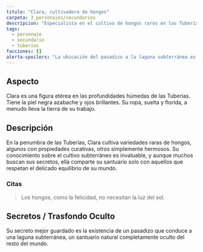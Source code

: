 ```yaml
---
titulo: "Clara, cultivadora de hongos"
carpeta: 3_personajes/secundarios
descripcion: "Especialista en el cultivo de hongos raros en las Tuberías, poseedora de conocimientos únicos y guardiana de un santuario natural oculto."
tags:
  - personaje
  - secundario
  - tuberias
facciones: []
alerta-spoilers: "La ubicación del pasadizo a la laguna subterránea es su secreto mejor guardado."
---
```


## Aspecto

Clara es una figura etérea en las profundidades húmedas de las Tuberías. Tiene la piel negra azabache y ojos brillantes. Su ropa, suelta y florida, a menudo lleva la tierra de su trabajo.

## Descripción

En la penumbra de las Tuberías, Clara cultiva variedades raras de hongos, algunos con propiedades curativas, otros simplemente hermosos. Su conocimiento sobre el cultivo subterráneo es invaluable, y aunque muchos buscan sus secretos, ella comparte su santuario solo con aquellos que respetan el delicado equilibrio de su mundo.

### Citas

> Los hongos, como la felicidad, no necesitan la luz del sol.

## Secretos / Trasfondo Oculto

Su secreto mejor guardado es la existencia de un pasadizo que conduce a una laguna subterránea, un santuario natural completamente oculto del resto del mundo. 
